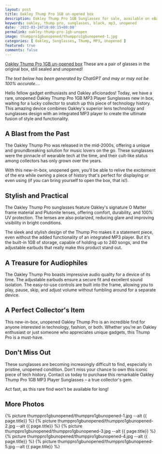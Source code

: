 ```yaml
---
layout: post
title: Oakley Thump Pro 1GB un-opened box
description: Oakley Thump Pro 1GB Sunglasses for sale, available on eBay. 
keywords: oakley, thump pro, sunglasses, black, mp3, unopened
date: '2023-03-24T10:00:15+00:00'
permalink: oakley-thump-pro-1gb-unopen
image: thumppro1gbunopened/thumppro1gbunopened-1.jpg
categories: [ Oakley, Sunglasses, Thump, MP3, Unopened ]
featured: true
comments: false 
---
```

[Oakley Thump Pro 1GB un-opened box](https://www.ebay.com/itm/155503161877)
These are a pair of glasses in the original box, still sealed and unopened! 

*The text below has been generated by ChatGPT and may or may not be 100% accurate....*

Hello fellow gadget enthusiasts and Oakley aficionados! Today, we have a rare, unopened Oakley Thump Pro 1GB MP3 Player Sunglasses new in box, waiting for a lucky collector to snatch up this piece of technology history. This amazing device combines Oakley's superior lens technology and sunglasses design with an integrated MP3 player to create the ultimate fusion of style and functionality.

## A Blast from the Past
The Oakley Thump Pro was released in the mid-2000s, offering a unique and groundbreaking solution for music lovers on the go. These sunglasses were the pinnacle of wearable tech at the time, and their cult-like status among collectors has only grown over the years.

With this new-in-box, unopened gem, you'll be able to relive the excitement of the era while owning a piece of history that's perfect for displaying or even using (if you can bring yourself to open the box, that is!).

## Stylish and Practical
The Oakley Thump Pro sunglasses feature Oakley's signature O Matter frame material and Plutonite lenses, offering comfort, durability, and 100% UV protection. The lenses are also polarized, reducing glare and improving visibility in bright conditions.

The sleek and stylish design of the Thump Pro makes it a statement piece, even without the added functionality of an integrated MP3 player. But it's the built-in 1GB of storage, capable of holding up to 240 songs, and the adjustable earbuds that really make this product stand out.

## A Treasure for Audiophiles
The Oakley Thump Pro boasts impressive audio quality for a device of its time. The adjustable earbuds ensure a secure fit and excellent sound isolation. The easy-to-use controls are built into the frame, allowing you to play, pause, skip, and adjust volume without fumbling around for a separate device.

## A Perfect Collector's Item
This new-in-box, unopened Oakley Thump Pro is an incredible find for anyone interested in technology, fashion, or both. Whether you're an Oakley enthusiast or just someone who appreciates unique gadgets, this Thump Pro is a must-have.

## Don't Miss Out
These sunglasses are becoming increasingly difficult to find, especially in pristine, unopened condition. Don't miss your chance to own this iconic piece of tech history. Contact us today to purchase this remarkable Oakley Thump Pro 1GB MP3 Player Sunglasses – a true collector's gem.

Act fast, as this rare find won't be available for long!

## More Photos
{% picture thumppro1gbunopened/thumppro1gbunopened-1.jpg --alt {{ page.title}}  %}
{% picture thumppro1gbunopened/thumppro1gbunopened-2.jpg --alt {{ page.title}}  %}
{% picture thumppro1gbunopened/thumppro1gbunopened-3.jpg --alt {{ page.title}}  %}
{% picture thumppro1gbunopened/thumppro1gbunopened-4.jpg --alt {{ page.title}}  %}
{% picture thumppro1gbunopened/thumppro1gbunopened-5.jpg --alt {{ page.title}}  %}
